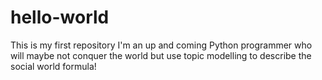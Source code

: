 # hello-world
This is my first repository
I'm an up and coming Python programmer who will maybe not conquer the world but use topic modelling to describe the social world formula!
